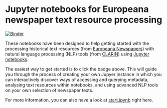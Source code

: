 # Jupyter notebooks for Europeana newspaper text resource processing
[![Binder](https://mybinder.org/badge_logo.svg)](https://mybinder.org/v2/gh/twagoo/europeana-newspapers-notebooks/main?labpath=start.ipynb)

These notebooks have been designed to help getting started with the processing historical text resources (from [Europeana Newspapers](https://www.europeana.eu/en/collections/topic/18-newspapers))
with natural language processing (NLP) tools (from [CLARIN](https://www.clarin.eu)) using [Jupyter notebooks](https://jupyter.org/).

The easiest way to get started is to click the badge above. This will guide you through the process of creating your own Jupyer instance in which you can interactively discover ways of accessing and querying metadata, analysing text resources within notebooks, and using advanced NLP tools on your own selection of newspaper texts.

For more information, you can also have a look at [start.ipynb](start.ipynb) right here.